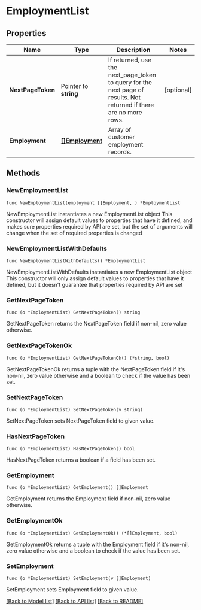 # EmploymentList

## Properties

Name | Type | Description | Notes
------------ | ------------- | ------------- | -------------
**NextPageToken** | Pointer to **string** | If returned, use the next_page_token to query for the next page of results. Not returned if there are no more rows. | [optional] 
**Employment** | [**[]Employment**](Employment.md) | Array of customer employment records. | 

## Methods

### NewEmploymentList

`func NewEmploymentList(employment []Employment, ) *EmploymentList`

NewEmploymentList instantiates a new EmploymentList object
This constructor will assign default values to properties that have it defined,
and makes sure properties required by API are set, but the set of arguments
will change when the set of required properties is changed

### NewEmploymentListWithDefaults

`func NewEmploymentListWithDefaults() *EmploymentList`

NewEmploymentListWithDefaults instantiates a new EmploymentList object
This constructor will only assign default values to properties that have it defined,
but it doesn't guarantee that properties required by API are set

### GetNextPageToken

`func (o *EmploymentList) GetNextPageToken() string`

GetNextPageToken returns the NextPageToken field if non-nil, zero value otherwise.

### GetNextPageTokenOk

`func (o *EmploymentList) GetNextPageTokenOk() (*string, bool)`

GetNextPageTokenOk returns a tuple with the NextPageToken field if it's non-nil, zero value otherwise
and a boolean to check if the value has been set.

### SetNextPageToken

`func (o *EmploymentList) SetNextPageToken(v string)`

SetNextPageToken sets NextPageToken field to given value.

### HasNextPageToken

`func (o *EmploymentList) HasNextPageToken() bool`

HasNextPageToken returns a boolean if a field has been set.

### GetEmployment

`func (o *EmploymentList) GetEmployment() []Employment`

GetEmployment returns the Employment field if non-nil, zero value otherwise.

### GetEmploymentOk

`func (o *EmploymentList) GetEmploymentOk() (*[]Employment, bool)`

GetEmploymentOk returns a tuple with the Employment field if it's non-nil, zero value otherwise
and a boolean to check if the value has been set.

### SetEmployment

`func (o *EmploymentList) SetEmployment(v []Employment)`

SetEmployment sets Employment field to given value.



[[Back to Model list]](../README.md#documentation-for-models) [[Back to API list]](../README.md#documentation-for-api-endpoints) [[Back to README]](../README.md)


